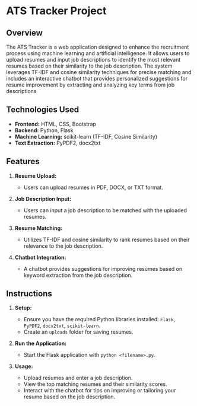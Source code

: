 # ATS Tracker Project

## Overview
The ATS Tracker is a web application designed to enhance the recruitment process using machine learning and artificial intelligence. It allows users to upload resumes and input job descriptions to identify the most relevant resumes based on their similarity to the job description. The system leverages TF-IDF and cosine similarity techniques for precise matching and includes an interactive chatbot that provides personalized suggestions for resume improvement by extracting and analyzing key terms from job descriptions

## Technologies Used
- **Frontend:** HTML, CSS, Bootstrap
- **Backend:** Python, Flask
- **Machine Learning:** scikit-learn (TF-IDF, Cosine Similarity)
- **Text Extraction:** PyPDF2, docx2txt

## Features
1. **Resume Upload:**
   - Users can upload resumes in PDF, DOCX, or TXT format.

2. **Job Description Input:**
   - Users can input a job description to be matched with the uploaded resumes.

3. **Resume Matching:**
   - Utilizes TF-IDF and cosine similarity to rank resumes based on their relevance to the job description.

4. **Chatbot Integration:**
   - A chatbot provides suggestions for improving resumes based on keyword extraction from the job description.

## Instructions
1. **Setup:**
   - Ensure you have the required Python libraries installed: `Flask`, `PyPDF2`, `docx2txt`, `scikit-learn`.
   - Create an `uploads` folder for saving resumes.

2. **Run the Application:**
   - Start the Flask application with `python <filename>.py`.

3. **Usage:**
   - Upload resumes and enter a job description.
   - View the top matching resumes and their similarity scores.
   - Interact with the chatbot for tips on improving or tailoring your resume based on the job description.

